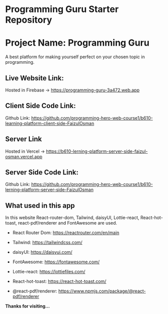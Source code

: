 # Programming Guru Starter Repository

# Project Name: Programming Guru

A best platform for making yourself perfect on your chosen topic in programming.

## Live Website Link:

Hosted in Firebase -> https://programming-guru-3a472.web.app

## Client Side Code Link:

Github Link: https://github.com/programming-hero-web-course1/b610-learning-platform-client-side-FaizulOsman

## Server Link

Hosted in Vercel -> https://b610-lerning-platform-server-side-faizul-osman.vercel.app

## Server Side Code Link:

Github Link: https://github.com/programming-hero-web-course1/b610-lerning-platform-server-side-FaizulOsman

## What used in this app

In this website React-router-dom, Tailwind, daisyUI, Lottie-react, React-hot-toast, react-pdf/renderer and FontAwesome are used.

- React Router Dom: https://reactrouter.com/en/main

- Tailwind: https://tailwindcss.com/

- daisyUI: https://daisyui.com/

- FontAwesome: https://fontawesome.com/

- Lottie-react: https://lottiefiles.com/

- React-hot-toast: https://react-hot-toast.com/

- @react-pdf/renderer: https://www.npmjs.com/package/@react-pdf/renderer

**Thanks for visiting...**
